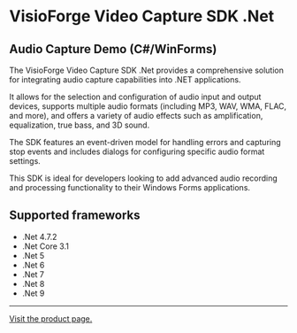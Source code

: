 ﻿# VisioForge Video Capture SDK .Net

## Audio Capture Demo (C#/WinForms)

The VisioForge Video Capture SDK .Net provides a comprehensive solution for integrating audio capture capabilities into .NET applications.

It allows for the selection and configuration of audio input and output devices, supports multiple audio formats (including MP3, WAV, WMA, FLAC, and more), and offers a variety of audio effects such as amplification, equalization, true bass, and 3D sound.

The SDK features an event-driven model for handling errors and capturing stop events and includes dialogs for configuring specific audio format settings.

This SDK is ideal for developers looking to add advanced audio recording and processing functionality to their Windows Forms applications.

## Supported frameworks

* .Net 4.7.2
* .Net Core 3.1
* .Net 5
* .Net 6
* .Net 7
* .Net 8
* .Net 9

---

[Visit the product page.](https://www.visioforge.com/video-capture-sdk-net)
